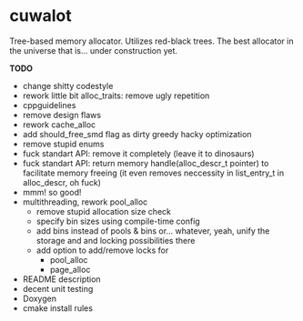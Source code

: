 # cuwalot
Tree-based memory allocator. Utilizes red-black trees. The best allocator in the universe that is... under construction yet.

**TODO**
- change shitty codestyle
- rework little bit alloc_traits: remove ugly repetition
- cppguidelines
- remove design flaws
- rework cache_alloc
- add should_free_smd flag as dirty greedy hacky optimization
- remove stupid enums
- fuck standart API: remove it completely (leave it to dinosaurs)
- fuck standart API: return memory handle(alloc_descr_t pointer) to facilitate memory freeing (it even removes neccessity in list_entry_t in alloc_descr, oh fuck)
- mmm! so good!
- multithreading, rework pool_alloc
  - remove stupid allocation size check
  - specify bin sizes using compile-time config
  - add bins instead of pools & bins or... whatever, yeah, unify the storage and and locking possibilities there
  - add option to add/remove locks for
    - pool_alloc
	- page_alloc
- README description
- decent unit testing
- Doxygen
- cmake install rules